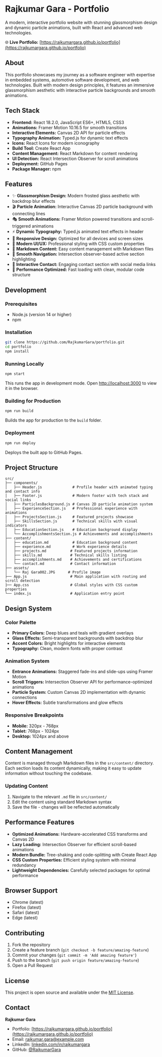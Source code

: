 # Rajkumar Gara - Portfolio

A modern, interactive portfolio website with stunning glassmorphism design and dynamic particle animations, built with React and advanced web technologies.

🌐 **Live Portfolio:** [https://rajkumargara.github.io/portfolio](https://rajkumargara.github.io/portfolio)

## About

This portfolio showcases my journey as a software engineer with expertise in embedded systems, automotive software development, and web technologies. Built with modern design principles, it features an immersive glassmorphism aesthetic with interactive particle backgrounds and smooth animations.

## Tech Stack

- **Frontend:** React 18.2.0, JavaScript ES6+, HTML5, CSS3
- **Animations:** Framer Motion 10.16.5 for smooth transitions
- **Interactive Elements:** Canvas 2D API for particle effects
- **Typography Animation:** Typed.js for dynamic text effects
- **Icons:** React Icons for modern iconography
- **Build Tool:** Create React App
- **Content Management:** React Markdown for content rendering
- **UI Detection:** React Intersection Observer for scroll animations
- **Deployment:** GitHub Pages
- **Package Manager:** npm

## Features

- ✨ **Glassmorphism Design:** Modern frosted glass aesthetic with backdrop blur effects
- 🎬 **Particle Animation:** Interactive Canvas 2D particle background with connecting lines
- 🎭 **Smooth Animations:** Framer Motion powered transitions and scroll-triggered animations
- ⚡ **Dynamic Typography:** Typed.js animated text effects in header
- 📱 **Responsive Design:** Optimized for all devices and screen sizes
- 🎨 **Modern UI/UX:** Professional styling with CSS custom properties
- 📄 **Markdown Content:** Easy content management with Markdown files
- 🔗 **Smooth Navigation:** Intersection observer-based active section highlighting
- 📧 **Interactive Contact:** Engaging contact section with social media links
- 🚀 **Performance Optimized:** Fast loading with clean, modular code structure

## Development

### Prerequisites
- Node.js (version 14 or higher)
- npm

### Installation
```bash
git clone https://github.com/RajkumarGara/portfolio.git
cd portfolio
npm install
```

### Running Locally
```bash
npm start
```
This runs the app in development mode. Open [http://localhost:3000](http://localhost:3000) to view it in the browser.

### Building for Production
```bash
npm run build
```
Builds the app for production to the `build` folder.

### Deployment
```bash
npm run deploy
```
Deploys the built app to GitHub Pages.

## Project Structure

```
src/
├── components/
│   ├── Header.js              # Profile header with animated typing and contact info
│   ├── Footer.js              # Modern footer with tech stack and social links
│   ├── ParticlesBackground.js # Canvas 2D particle animation system
│   ├── ExperienceSection.js   # Professional experience with animations
│   ├── ProjectsSection.js     # Featured projects showcase
│   ├── SkillsSection.js       # Technical skills with visual indicators
│   ├── EducationSection.js    # Education background display
│   └── AccomplishmentsSection.js # Achievements and accomplishments
├── content/
│   ├── education.md           # Education background content
│   ├── experience.md          # Work experience details
│   ├── projects.md           # Featured projects information
│   ├── skills.md             # Technical skills listing
│   ├── accomplishments.md    # Achievements and certifications
│   └── contact.md            # Contact information
├── assets/
│   └── Raj Gara002.JPG      # Profile image
├── App.js                    # Main application with routing and scroll detection
├── App.css                   # Global styles with CSS custom properties
└── index.js                  # Application entry point
```

## Design System

### Color Palette
- **Primary Colors:** Deep blues and teals with gradient overlays
- **Glass Effects:** Semi-transparent backgrounds with backdrop blur
- **Accent Colors:** Bright highlights for interactive elements
- **Typography:** Clean, modern fonts with proper contrast

### Animation System
- **Entrance Animations:** Staggered fade-ins and slide-ups using Framer Motion
- **Scroll Triggers:** Intersection Observer API for performance-optimized animations
- **Particle System:** Custom Canvas 2D implementation with dynamic connections
- **Hover Effects:** Subtle transformations and glow effects

### Responsive Breakpoints
- **Mobile:** 320px - 768px
- **Tablet:** 768px - 1024px
- **Desktop:** 1024px and above

## Content Management

Content is managed through Markdown files in the `src/content/` directory. Each section loads its content dynamically, making it easy to update information without touching the codebase.

### Updating Content
1. Navigate to the relevant `.md` file in `src/content/`
2. Edit the content using standard Markdown syntax
3. Save the file - changes will be reflected automatically

## Performance Features

- **Optimized Animations:** Hardware-accelerated CSS transforms and Canvas 2D
- **Lazy Loading:** Intersection Observer for efficient scroll-based animations
- **Modern Bundle:** Tree-shaking and code-splitting with Create React App
- **CSS Custom Properties:** Efficient styling system with minimal redundancy
- **Lightweight Dependencies:** Carefully selected packages for optimal performance

## Browser Support

- Chrome (latest)
- Firefox (latest)  
- Safari (latest)
- Edge (latest)

## Contributing

1. Fork the repository
2. Create a feature branch (`git checkout -b feature/amazing-feature`)
3. Commit your changes (`git commit -m 'Add amazing feature'`)
4. Push to the branch (`git push origin feature/amazing-feature`)
5. Open a Pull Request

## License

This project is open source and available under the [MIT License](LICENSE).

## Contact

**Rajkumar Gara**
- Portfolio: [https://rajkumargara.github.io/portfolio](https://rajkumargara.github.io/portfolio)
- Email: [rajkumar.gara@example.com](mailto:rajkumar.gara@example.com)
- LinkedIn: [linkedin.com/in/rajkumargara](https://linkedin.com/in/rajkumargara)
- GitHub: [@RajkumarGara](https://github.com/RajkumarGara)
